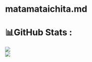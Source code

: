 
# matamataichita.md
# 📊GitHub Stats :
![](https://github-readme-stats.vercel.app/api?username=NaMeCuOwO&theme=radical&hide_border=false&include_all_commits=false&count_private=false)<br/>
![](https://github-readme-streak-stats.herokuapp.com/?user=NaMeCuOwO&theme=radical&hide_border=false)<br/>

